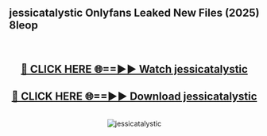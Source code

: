 <h2>jessicatalystic Onlyfans Leaked New Files (2025) 8leop</h2>
<br>
<div align="center">
<h2><a href="https://mediafiles.top/jessicatalystic&ref=git" rel="nofollow">🔴 CLICK HERE 🌐==►► Watch jessicatalystic</a></h2>
<h2><a href="https://mediafiles.top/jessicatalystic&ref=git" rel="nofollow">🔴 CLICK HERE 🌐==►► Download jessicatalystic</a></h2>
<br>
<a href="https://mediafiles.top/jessicatalystic&ref=git" rel="nofollow" data-target="animated-image.originalLink"><img src="https://i.ibb.co.com/xMMVF88/686577567.gif" alt="jessicatalystic" style="max-width: 100%; display: inline-block;" data-target="animated-image.originalImage"></a>
</div>
<br>
<br>